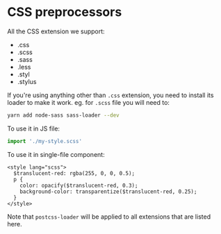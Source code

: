 # CSS preprocessors

All the CSS extension we support:

- .css
- .scss
- .sass
- .less
- .styl
- .stylus

If you're using anything other than `.css` extension, you need to install its loader to make it work. eg. for `.scss` file you will need to:

```bash
yarn add node-sass sass-loader --dev
```

To use it in JS file:

```js
import './my-style.scss'
```

To use it in single-file component:

```vue
<style lang="scss">
  $translucent-red: rgba(255, 0, 0, 0.5);
  p {
    color: opacify($translucent-red, 0.3);
    background-color: transparentize($translucent-red, 0.25);
  }
</style>
```

Note that `postcss-loader` will be applied to all extensions that are listed here.
